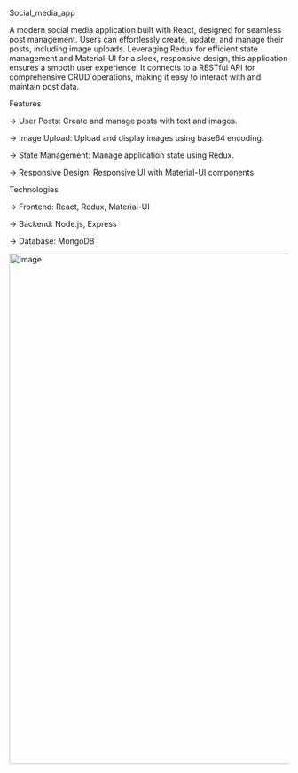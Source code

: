 Social_media_app

A modern social media application built with React, designed for seamless post management. Users can effortlessly create, update, and manage their posts, including image uploads. Leveraging Redux for efficient state management and Material-UI for a sleek, responsive design, this application ensures a smooth user experience. It connects to a RESTful API for comprehensive CRUD operations, making it easy to interact with and maintain post data.

Features

-> User Posts: Create and manage posts with text and images.

-> Image Upload: Upload and display images using base64 encoding.

-> State Management: Manage application state using Redux.

-> Responsive Design: Responsive UI with Material-UI components.

Technologies

-> Frontend: React, Redux, Material-UI

-> Backend: Node.js, Express 

-> Database: MongoDB 

<img width="922" alt="image" src="https://github.com/user-attachments/assets/994e3230-f485-4a5b-9e4e-d99e5edf043f">
